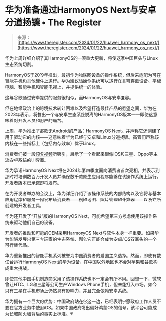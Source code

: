 <!--yml

类别: 未分类

日期: 2024-05-27 15:07:41

-->

# 华为准备通过HarmonyOS Next与安卓分道扬镳 • The Register

> 来源：[https://www.theregister.com/2024/01/22/huawei_harmony_os_next/](https://www.theregister.com/2024/01/22/huawei_harmony_os_next/)

华为上周详细介绍了其HarmonyOS的一项重大更新，将使这家中国巨头与Linux生态系统切割。

HarmonyOS于2019年推出，最初作为物联网设备的操作系统，但后来适配为可在智能手机和其他硬件上运行。华为建议该操作系统可以运行在其可穿戴设备、平板电脑、智能手机和智能电视上，并提供统一的体验。

这与谷歌通过安卓提供的服务很相似，而HarmonyOS与安卓兼容。

但在地缘政治上的跨境技术转让困难以及希望打造最佳产品的愿望之间，华为在2023年表示，将推出一个与安卓生态系统脱离的HarmonyOS版本——即使这意味着对开发人员和用户的痛苦。

上周，华为推出了那款无Android的产品：HarmonyOS Next。并声称它还创建了用于驱动它的内核——这意味着华为已经与安卓和Linux分道扬镳。高管们声称该内核在一些指标上（包括内存效率）优于Linux。

消费者们被一段[预告视频](https://www.youtube.com/watch?v=gODE8N4FhPY)所吸引，展示了一个看起来很像iOS和三星、Oppo等主流安卓系统的UI界面。

华为承诺HarmonyOS Next将在2024年第四季度面向消费者首次亮相，并表示到那时将培训数百万开发人员并确保数千款原生应用程序能够在该操作系统上运行。开发者版本已承诺即将发布。

在为开发者举办的会议上，华为详细介绍了该操作系统的内部结构以及它将与基本应用程序和服务一同发布给消费者——例如地图、照片管理和计算器——以及它所创建的开发者工具。

华为还开发了“开放”版的HarmonyOS Next，可能希望第三方考虑使用该操作系统来驱动他们自己的设备。

开发者的推动和可能的OEM采用HarmonyOS Next与软件本身一样重要。如果华为能够发展出第三方玩家的生态系统，那么它可能会成为安卓/iOS双寡头的一个可行替代品。

华为重新推出的智能手机系列被誉为中国消费者的爱国主义选择。然而，即使有数亿台运行HarmonyOS Next的华为设备，在中国以外地区也不会对苹果和谷歌构成重大挑战。

即使其他中国手机制造商采用了该操作系统也不一定会有所不同。回想一下，微软曾让HTC、LG和三星等公司生产Windows Phone手机，但未能打入市场。如今只有三星在手机市场上仍然具有影响力，并且完全依赖安卓系统。

华为拥有一个巨大的优势：中国政府站在它这一边，已经表明宁愿政府工作人员不要在官方业务中使用iOS。如果中国政府发出偏好鸿蒙OS的信号，该平台可能成为长城防火墙背后的事实上标准。®
